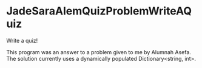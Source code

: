 # JadeSaraAlemQuizProblemWriteAQuiz
Write a quiz!

This program was an answer to a problem given to me by Alumnah Asefa.  
The solution currently uses a dynamically populated Dictionary<string, int>.
